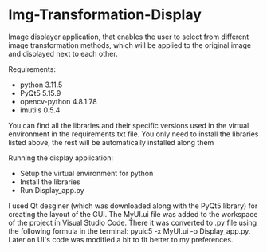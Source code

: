 # Img-Transformation-Display
Image displayer application, that enables the user to select from different image transformation methods, which will be applied to the original image and displayed next to each other.

Requirements:
- python 3.11.5
- PyQt5            5.15.9
- opencv-python    4.8.1.78
- imutils          0.5.4

You can find all the libraries and their specific versions used in the virtual environment in the requirements.txt file. You only need to install the libraries listed above, the rest will be automatically installed along them

Running the display application:
- Setup the virtual environment for python
- Install the libraries
- Run Display_app.py

I used Qt desginer (which was downloaded along with the PyQt5 library) for creating the layout of the GUI. The MyUI.ui file was added to the workspace of the project in Visual Studio Code. There it was converted to .py file using the following formula in the terminal: pyuic5 -x MyUI.ui -o Display_app.py. Later on UI's code was modified a bit to fit better to my preferences.


